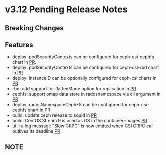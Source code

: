 # v3.12 Pending Release Notes

## Breaking Changes

## Features

- deploy: podSecurityContexts can be configured for ceph-csi-cephfs chart in [PR](https://github.com/ceph/ceph-csi/pull/4664).
- deploy: podSecurityContexts can be configured for ceph-csi-rbd chart in [PR](https://github.com/ceph/ceph-csi/pull/4668)
- deploy: instanceID can be optionally configured for ceph-csi charts in [PR](https://github.com/ceph/ceph-csi/pull/4666)
- rbd: add support for flattenMode option for replication in [PR](https://github.com/ceph/ceph-csi/pull/4678)
- cephfs: support omap data store in radosnamespace via cli argument in [PR](https://github.com/ceph/ceph-csi/pull/4652)
- deploy: radosNamespaceCephFS can be configured for ceph-csi-cephfs chart in [PR](https://github.com/ceph/ceph-csi/pull/4652)
- build: update ceph release to squid in [PR](https://github.com/ceph/ceph-csi/pull/4735)
- build: CentOS Stream 9 is used as OS in the container-images [PR](https://github.com/ceph/ceph-csi/pull/4735)
- util: a log message "Slow GRPC" is now emitted when
  CSI GRPC call outlives its deadline [PR](https://github.com/ceph/ceph-csi/pull/4847)

## NOTE
